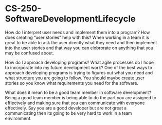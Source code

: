 # CS-250-SoftwareDevelopmentLifecycle

How do I interpret user needs and implement them into a program? How does creating “user stories” help with this? When working in a team it is great to be able to ask the user directly what they need and then implement into the user stories and that way you can elobrorate on anything that you may be confused about.

How do I approach developing programs? What agile processes do I hope to incorporate into my future development work? One of the best ways to approach developing programs is trying to figures out what you need and what structure you are going to follow. You should maybe create user stories so you know what requirements you need for the software.


What does it mean to be a good team member in software development?  Being a good team member is being able to do the part you are assigned to effiectvely and making sure that you can communicate with everyone effectively. Say you are a good developer but are not great a communicating then its going to be very hard to work in a team environment.
